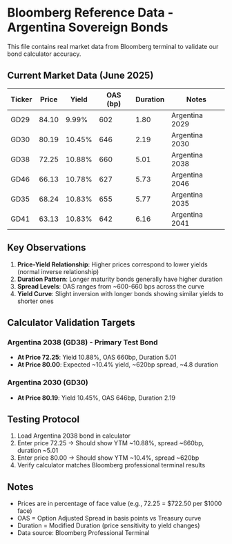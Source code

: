 # Bloomberg Reference Data - Argentina Sovereign Bonds

This file contains real market data from Bloomberg terminal to validate our bond calculator accuracy.

## Current Market Data (June 2025)

| Ticker | Price  | Yield  | OAS (bp) | Duration | Notes |
|--------|--------|--------|----------|----------|-------|
| GD29   | 84.10  | 9.99%  | 602      | 1.80     | Argentina 2029 |
| GD30   | 80.19  | 10.45% | 646      | 2.19     | Argentina 2030 |
| GD38   | 72.25  | 10.88% | 660      | 5.01     | Argentina 2038 |
| GD46   | 66.13  | 10.78% | 627      | 5.73     | Argentina 2046 |
| GD35   | 68.24  | 10.83% | 655      | 5.77     | Argentina 2035 |
| GD41   | 63.13  | 10.83% | 642      | 6.16     | Argentina 2041 |

## Key Observations

1. **Price-Yield Relationship**: Higher prices correspond to lower yields (normal inverse relationship)
2. **Duration Pattern**: Longer maturity bonds generally have higher duration
3. **Spread Levels**: OAS ranges from ~600-660 bps across the curve
4. **Yield Curve**: Slight inversion with longer bonds showing similar yields to shorter ones

## Calculator Validation Targets

### Argentina 2038 (GD38) - Primary Test Bond
- **At Price 72.25**: Yield 10.88%, OAS 660bp, Duration 5.01
- **At Price 80.00**: Expected ~10.4% yield, ~620bp spread, ~4.8 duration

### Argentina 2030 (GD30)
- **At Price 80.19**: Yield 10.45%, OAS 646bp, Duration 2.19

## Testing Protocol

1. Load Argentina 2038 bond in calculator
2. Enter price 72.25 → Should show YTM ~10.88%, spread ~660bp, duration ~5.01
3. Enter price 80.00 → Should show YTM ~10.4%, spread ~620bp
4. Verify calculator matches Bloomberg professional terminal results

## Notes

- Prices are in percentage of face value (e.g., 72.25 = $722.50 per $1000 face)
- OAS = Option Adjusted Spread in basis points vs Treasury curve
- Duration = Modified Duration (price sensitivity to yield changes)
- Data source: Bloomberg Professional Terminal